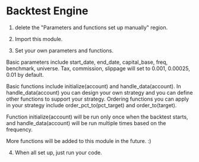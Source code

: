 # Backtest Engine
1. delete the "Parameters and functions set up manually" region.

2. Import this module.

3. Set your own parameters and functions.

Basic parameters include start_date, end_date, capital_base, freq, benchmark, universe. Tax, commission, slippage will set to 0.001, 0.00025, 0.01 by default.

Basic functions include initialize(account) and handle_data(account). In handle_data(account) you can design your own strategy and you can define other functions to support your strategy. Ordering functions you can apply in your strategy include order_pct_to(pct_target) and order_to(target).

Function initialize(account) will be run only once when the backtest starts, and handle_data(account) will be run multiple times based on the frequency.

More functions will be added to this module in the future. :)

4. When all set up, just run your code. 